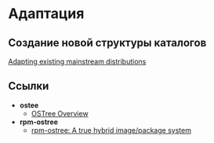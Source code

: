 # Адаптация

## Создание новой структуры каталогов 

[Adapting existing mainstream distributions](https://ostreedev.github.io/ostree/adapting-existing/)


## Ссылки
- **ostee**
  * [OSTree Overview](https://ostreedev.github.io/ostree/)   
- **rpm-ostree**
  * [rpm-ostree: A true hybrid image/package system](https://coreos.github.io/rpm-ostree/)
